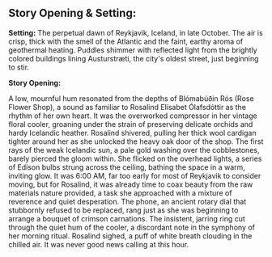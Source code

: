 ## Story Opening & Setting:

**Setting:** The perpetual dawn of Reykjavik, Iceland, in late October. The air is crisp, thick with the smell of the Atlantic and the faint, earthy aroma of geothermal heating. Puddles shimmer with reflected light from the brightly colored buildings lining Austurstræti, the city's oldest street, just beginning to stir.

**Story Opening:**

A low, mournful hum resonated from the depths of Blómabúðin Rós (Rose Flower Shop), a sound as familiar to Rosalind Elísabet Ólafsdóttir as the rhythm of her own heart. It was the overworked compressor in her vintage floral cooler, groaning under the strain of preserving delicate orchids and hardy Icelandic heather. Rosalind shivered, pulling her thick wool cardigan tighter around her as she unlocked the heavy oak door of the shop. The first rays of the weak Icelandic sun, a pale gold washing over the cobblestones, barely pierced the gloom within. She flicked on the overhead lights, a series of Edison bulbs strung across the ceiling, bathing the space in a warm, inviting glow. It was 6:00 AM, far too early for most of Reykjavik to consider moving, but for Rosalind, it was already time to coax beauty from the raw materials nature provided, a task she approached with a mixture of reverence and quiet desperation. The phone, an ancient rotary dial that stubbornly refused to be replaced, rang just as she was beginning to arrange a bouquet of crimson carnations. The insistent, jarring ring cut through the quiet hum of the cooler, a discordant note in the symphony of her morning ritual. Rosalind sighed, a puff of white breath clouding in the chilled air. It was never good news calling at this hour.
